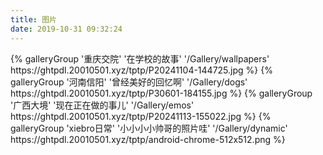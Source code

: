 ```yaml
---
title: 图片
date: 2019-10-31 09:32:24
---
```


<div class="gallery-group-main">
{% galleryGroup '重庆交院' '在学校的故事' '/Gallery/wallpapers' https://ghtpdl.20010501.xyz/tptp/P20241104-144725.jpg %}
{% galleryGroup '河南信阳' '曾经美好的回忆啊' '/Gallery/dogs' https://ghtpdl.20010501.xyz/tptp/P30601-184155.jpg %}
{% galleryGroup '广西大境' '现在正在做的事儿' '/Gallery/emos' https://ghtpdl.20010501.xyz/tptp/P20241113-155022.jpg %}
{% galleryGroup 'xiebro日常' '小小小小帅哥的照片哇' '/Gallery/dynamic' https://ghtpdl.20010501.xyz/tptp/android-chrome-512x512.png %}
</div>
